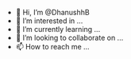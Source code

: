 - 👋 Hi, I’m @DhanushhB
- 👀 I’m interested in ...
- 🌱 I’m currently learning ...
- 💞️ I’m looking to collaborate on ...
- 📫 How to reach me ...

<!---
DhanushhB/DhanushhB is a ✨ special ✨ repository because its `README.md` (this file) appears on your GitHub profile.
You can click the Preview link to take a look at your changes.
--->
